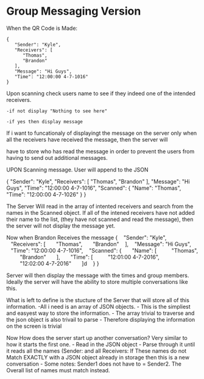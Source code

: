 # Group Messaging Version

When the QR Code is Made:
```
{
   "Sender": "Kyle",
   "Receivers": [
      "Thomas",
      "Brandon"
   ],
   "Message": "Hi Guys",
   "Time": "12:00:00 4-7-1016"
}
```
Upon scanning check users name to see if they indeed one of the intended receivers.

	-if not display "Nothing to see here"

	-if yes then display message

If i want to funcationaly of displayingt the message on the server only when all the receivers have received the message, then the server will 

have to store who has read the message in order to prevent the users from having to send out additional messages.

UPON Scanning message. User will append to the JSON

{
   "Sender": "Kyle",
   "Receivers": [
      "Thomas",
      "Brandon"
   ],
   "Message": "Hi Guys",
   "Time": "12:00:00 4-7-1016",
   "Scanned": {
      "Name": "Thomas",
      "Time": "12:00:00 4-7-1026"
   }
}

The Server Will read in the array of intented receivers and search from the names in the Scanned object. If all of the intened receivers have not 
added their name to the list, (they have not scanned and read the message), then the server will not display the message yet. 

Now when Brandon Receives the message
{
   "Sender": "Kyle",
   "Receivers": [
      "Thomas",
      "Brandon"
   ],
   "Message": "Hi Guys",
   "Time": "12:00:00 4-7-1016",
   "Scanned": {
      "Name": [
         "Thomas",
         "Brandon"
      ],
      "Time": [
         "12:01:00 4-7-2016",
         "12:02:00 4-7-2016"
      ]d
   }
} 

Server will then display the message with the times and group members.
Ideally the server will have the ability to store multiple conversations like this.

What is left to define is the stucture of the Server that will store all of this information. 
-All i need is an array of JSON objects. 
	- This is the simpliest and easyest way to store the information.
	- The array trivial to traverse and the json object is also trivail to parse
	- Therefore displaying the information on the screen is trivial 

Now How does the server start up another conversation? Very similar to how it starts the first one.
	- Read in the JSON object
	- Parse through it until it reads all the names (Sender: and all Receivers: If These names do not Match EXACTLY with a 
	  JSON object already in storage then this is a new conversation
		- Some notes: Sender1 does not have to = Sender2. The Overall list of names must match instead.
